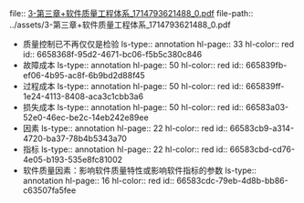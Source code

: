 file:: [3-第三章+软件质量工程体系_1714793621488_0.pdf](../assets/3-第三章+软件质量工程体系_1714793621488_0.pdf)
file-path:: ../assets/3-第三章+软件质量工程体系_1714793621488_0.pdf

- 质量控制已不再仅仅是检验
  ls-type:: annotation
  hl-page:: 33
  hl-color:: red
  id:: 6658368f-95d2-4671-bc06-f5b5c380c846
- 故障成本
  ls-type:: annotation
  hl-page:: 50
  hl-color:: red
  id:: 665839fb-ef06-4b95-ac8f-6b9bd2d88f45
- 过程成本
  ls-type:: annotation
  hl-page:: 50
  hl-color:: red
  id:: 665839ff-1e24-4113-8408-aca3c1cbb3a6
- 损失成本
  ls-type:: annotation
  hl-page:: 50
  hl-color:: red
  id:: 66583a03-52e0-46ec-be2c-14eb242e89ee
- 因素
  ls-type:: annotation
  hl-page:: 22
  hl-color:: red
  id:: 66583cb9-a314-4720-ba37-78b4b5343a70
- 指标
  ls-type:: annotation
  hl-page:: 22
  hl-color:: red
  id:: 66583cbd-cd76-4e05-b193-535e8fc81002
- 软件质量因素：影响软件质量特性或影响软件指标的参数
  ls-type:: annotation
  hl-page:: 16
  hl-color:: red
  id:: 66583cdc-79eb-4d8b-bb86-c63507fa5fee